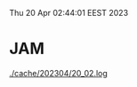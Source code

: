 Thu 20 Apr 02:44:01 EEST 2023
# JAM
<a href='./cache/202304/20_02.log'>./cache/202304/20_02.log</a>
